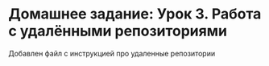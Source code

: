 # Домашнее задание: Урок 3. Работа с удалёнными репозиториями

Добавлен файл с инструкцией про удаленные репозитории